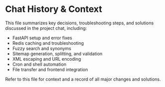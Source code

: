 # Chat History & Context

This file summarizes key decisions, troubleshooting steps, and solutions discussed in the project chat, including:
- FastAPI setup and error fixes
- Redis caching and troubleshooting
- Fuzzy search and synonyms
- Sitemap generation, splitting, and validation
- XML escaping and URL encoding
- Cron and shell automation
- File transfer and frontend integration

Refer to this file for context and a record of all major changes and solutions.
